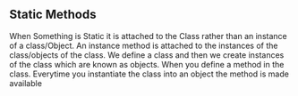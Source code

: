 ## Static Methods
When Something is Static it is attached to the Class rather than an instance of a class/Object.
An instance method is attached to the instances of the class/objects of the class. 
We define a class and then we create instances of the class which are known as objects. When you define a method in the class.
Everytime you instantiate the class into an object the method is made available
